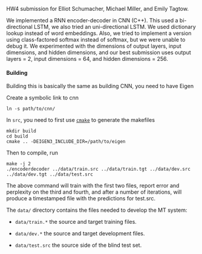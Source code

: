 HW4 submission for Elliot Schumacher, Michael Miller, and Emily Tagtow.

We implemented a RNN encoder-decoder in CNN (C++).  This used a bi-directional LSTM, we also
tried an uni-directional LSTM.  We used dictionary lookup instead of word embeddings.  Also, 
we tried to implement a version using class-factored softmax instead of softmax, but we
were unable to debug it.  We experimented with the dimensions of output layers, input dimensions,
and hidden dimensions, and our best submission uses output layers = 2, input dimensions = 64, and
hidden dimensions = 256.


#### Building

Building this is basically the same as building CNN, you need to have Eigen

Create a symbolic link to cnn

    ln -s path/to/cnn/

In `src`, you need to first use [`cmake`](http://www.cmake.org/) to generate the makefiles 

    mkdir build
    cd build
    cmake .. -DEIGEN3_INCLUDE_DIR=/path/to/eigen

Then to compile, run

    make -j 2
    ./encoderdecoder ../data/train.src ../data/train.tgt ../data/dev.src ../data/dev.tgt ../data/test.src 
    
The above command will train with the first two files, report error and perplexity on the third and fourth,
and after a number of iterations, will produce a timestamped file with the predictions for test.src.



The `data/` directory contains the files needed to develop the MT system:

 - `data/train.*` the source and target training files.

 - `data/dev.*` the source and target development files.

 - `data/test.src` the source side of the blind test set.
